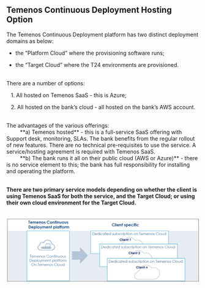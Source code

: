 
## **Temenos Continuous Deployment Hosting Option**
The Temenos Continuous Deployment platform has two distinct deployment domains as below:

 - the “Platform Cloud” where the provisioning software runs;
 
 - the “Target Cloud” where the T24 environments are provisioned.

<br>There are a number of options: 

&nbsp; &nbsp;1. All hosted on Temenos SaaS - this is Azure;

&nbsp; &nbsp;2. All hosted on the bank’s cloud - all hosted on the bank’s AWS account.  <br />

<br>
The advantages of the various offerings:
<br>&nbsp; &nbsp;&nbsp; &nbsp;&nbsp; &nbsp;**a) Temenos hosted**  - this is a full-service SaaS offering with Support desk, monitoring, SLAs. The bank benefits from the regular rollout of new features. There are no technical pre-requisites to use the service. A service/hosting agreement is required with Temenos SaaS.  
<br>&nbsp; &nbsp;&nbsp; &nbsp;&nbsp; &nbsp;**b) The bank runs it all on their public cloud (AWS or Azure)** - there is no service element to this; the bank has full responsibility for installing and operating the platform. 
<brbr><br><br>


**There are two primary service models depending on whether the client is using Temenos SaaS for both the service, and the Target Cloud; or using their own cloud environment for the Target Cloud.**
<br>
 
&nbsp;&nbsp;&nbsp;&nbsp;&nbsp;&nbsp;&nbsp;&nbsp;&nbsp;&nbsp;&nbsp;&nbsp;&nbsp;&nbsp;&nbsp;&nbsp;&nbsp;&nbsp;&nbsp;&nbsp;&nbsp;&nbsp;&nbsp;![](./images/tcd-hosting-models.png)